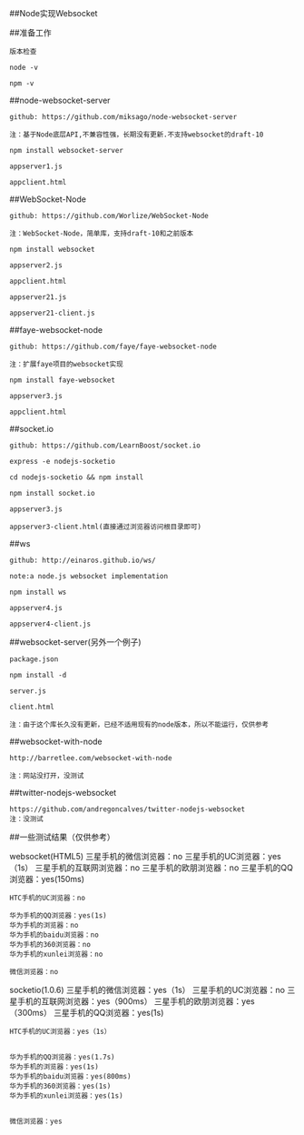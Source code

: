 ##Node实现Websocket

##准备工作

	版本检查

	node -v

	npm -v

##node-websocket-server

	github: https://github.com/miksago/node-websocket-server

	注：基于Node底层API,不兼容性强，长期没有更新.不支持websocket的draft-10

	npm install websocket-server

	appserver1.js

	appclient.html

##WebSocket-Node

	github: https://github.com/Worlize/WebSocket-Node

	注：WebSocket-Node，简单库，支持draft-10和之前版本

	npm install websocket

	appserver2.js

	appclient.html

	appserver21.js

	appserver21-client.js


##faye-websocket-node

	github: https://github.com/faye/faye-websocket-node

	注：扩展faye项目的websocket实现

	npm install faye-websocket

	appserver3.js

	appclient.html

##socket.io

	github: https://github.com/LearnBoost/socket.io

	express -e nodejs-socketio

	cd nodejs-socketio && npm install

	npm install socket.io

	appserver3.js

	appserver3-client.html(直接通过浏览器访问根目录即可)

##ws

	github: http://einaros.github.io/ws/

	note:a node.js websocket implementation

	npm install ws

	appserver4.js

	appserver4-client.js

##websocket-server(另外一个例子)

	package.json

	npm install -d

	server.js

	client.html

	注：由于这个库长久没有更新，已经不适用现有的node版本，所以不能运行，仅供参考

##websocket-with-node

	http://barretlee.com/websocket-with-node

	注：网站没打开，没测试

##twitter-nodejs-websocket

    https://github.com/andregoncalves/twitter-nodejs-websocket
    注：没测试

##一些测试结果（仅供参考）


websocket(HTML5)
	三星手机的微信浏览器：no
	三星手机的UC浏览器：yes（1s）
	三星手机的互联网浏览器：no
	三星手机的欧朋浏览器：no
	三星手机的QQ浏览器：yes(150ms)

	HTC手机的UC浏览器：no

	华为手机的QQ浏览器：yes(1s)
	华为手机的浏览器：no
	华为手机的baidu浏览器：no
	华为手机的360浏览器：no
	华为手机的xunlei浏览器：no

	微信浏览器：no

socketio(1.0.6)
	三星手机的微信浏览器：yes（1s）
	三星手机的UC浏览器：no
	三星手机的互联网浏览器：yes（900ms）
	三星手机的欧朋浏览器：yes（300ms）
	三星手机的QQ浏览器：yes(1s)


	HTC手机的UC浏览器：yes（1s）


	华为手机的QQ浏览器：yes(1.7s)
	华为手机的浏览器：yes(1s)
	华为手机的baidu浏览器：yes(800ms)
	华为手机的360浏览器：yes(1s)
	华为手机的xunlei浏览器：yes(1s)


	微信浏览器：yes
